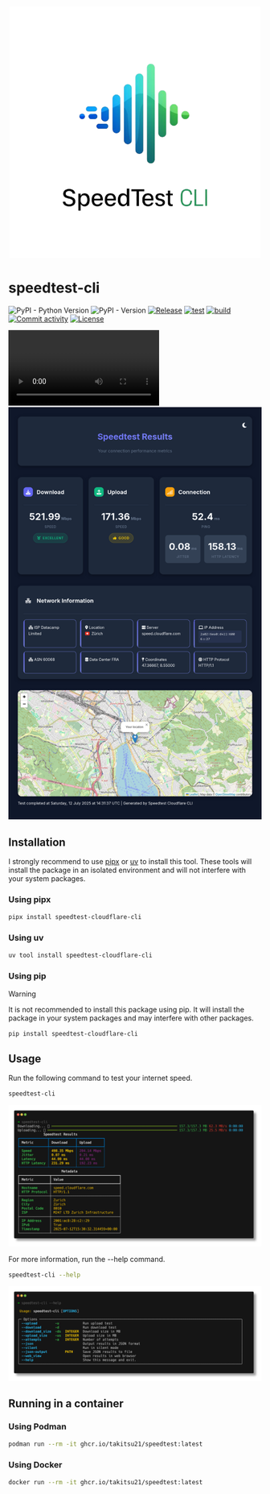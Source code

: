 <p align="center">
  <img src="docs/assets/icon.png" alt="Speed Test Icon" />
</p>

# speedtest-cli

![PyPI - Python Version](https://img.shields.io/pypi/pyversions/speedtest-cloudflare-cli)
![PyPI - Version](https://img.shields.io/pypi/v/speedtest-cloudflare-cli)
[![Release](https://img.shields.io/github/v/release/takitsu21/speedtest)](https://img.shields.io/github/v/release/takitsu21/speedtest)
[![test](https://github.com/takitsu21/speedtest/actions/workflows/test.yml/badge.svg?branch=main)](https://github.com/takitsu21/speedtest/actions/workflows/test.yml)
[![build](https://github.com/takitsu21/speedtest/actions/workflows/deploy.yml/badge.svg)](https://github.com/takitsu21/speedtest/actions/workflows/deploy.yml)
[![Commit activity](https://img.shields.io/github/commit-activity/m/takitsu21/speedtest)](https://img.shields.io/github/commit-activity/m/takitsu21/speedtest)
[![License](https://img.shields.io/github/license/takitsu21/speedtest)](https://img.shields.io/github/license/takitsu21/speedtest)


<video controls src="docs/assets/demo.mp4" title="Title"></video>
![Speedtest dashboard](docs/assets/web_view.png)
## Installation

I strongly recommend to use [pipx](https://github.com/pypa/pipx/tree/main) or [uv](https://github.com/astral-sh/uv) to install this tool.
These tools will install the package in an isolated environment and will not interfere with your system packages.

### Using pipx
```bash
pipx install speedtest-cloudflare-cli
```

### Using uv
```bash
uv tool install speedtest-cloudflare-cli
```

### Using pip
> [!WARNING]
>
> It is not recommended to install this package using pip. It will install the package in your system packages and may interfere with other packages.

```bash
pip install speedtest-cloudflare-cli
```

## Usage

Run the following command to test your internet speed.

```bash
speedtest-cli
```

![Speedtest output](docs/assets/speedtest_output.png)

For more information, run the --help command.
```bash
speedtest-cli --help
```

![Help output](docs/assets/help.png)

## Running in a container

### Using Podman

```bash
podman run --rm -it ghcr.io/takitsu21/speedtest:latest
```

### Using Docker

```bash
docker run --rm -it ghcr.io/takitsu21/speedtest:latest
```